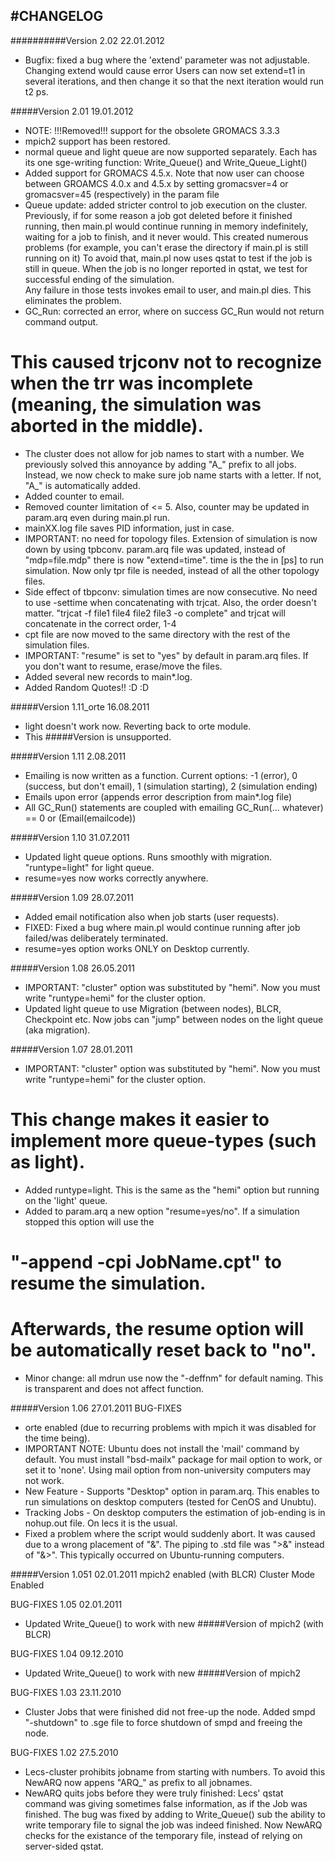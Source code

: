 #CHANGELOG
-------------------
##########Version	2.02	22.01.2012
* Bugfix: fixed a bug where the 'extend' parameter was not adjustable. Changing extend would cause error
  Users can now set extend=t1 in several iterations, and then change it so that the next iteration would run t2 ps.    

#####Version 	2.01	19.01.2012
* NOTE: !!!Removed!!! support for the obsolete GROMACS 3.3.3
* mpich2 support has been restored.
* normal queue and light queue are now supported separately. Each has its one sge-writing function:
  Write_Queue() and Write_Queue_Light()  
* Added support for GROMACS 4.5.x. Note that now user can choose between GROAMCS 4.0.x and 4.5.x by setting 
  gromacsver=4 or gromacsver=45 (respectively) in the param file
* Queue update: added stricter control to job execution on the cluster.
  Previously, if for some reason a job got deleted before it finished running, then main.pl would continue running
  in memory indefinitely, waiting for a job to finish, and it never would. This created numerous problems (for example, you can't erase the directory if main.pl is still running on it) 
  To avoid that, main.pl now uses qstat to test if the job is still in queue. 
  When the job is no longer reported in qstat, we test for successful ending of the simulation.  
  Any failure in those tests invokes email to user, and main.pl dies. This eliminates the problem. 
* GC_Run: corrected an error, where on success GC_Run would not return command output. 
#	This caused trjconv not to recognize when the trr was incomplete (meaning, the simulation was aborted in the middle). 
* The cluster does not allow for job names to start with a number. We previously solved this annoyance by adding
  "A_" prefix to all jobs. Instead, we now check to make sure job name starts with a letter. If not, "A_" is 
  automatically added.
* Added counter to email. 
* Removed counter limitation of <= 5. Also, counter may be updated in param.arq even during main.pl run. 
* mainXX.log file saves PID information, just in case.
* IMPORTANT: no need for topology files. Extension of simulation is now down by using tpbconv.
  param.arq file was updated, instead of "mdp=file.mdp" there is now "extend=time". time is the the in [ps] to run simulation.
  Now only tpr file is needed, instead of all the other topology files.
* Side effect of tbpconv: simulation times are now consecutive. No need to use -settime when concatenating with trjcat.
  Also, the order doesn't matter. "trjcat -f file1 file4 file2 file3 -o complete" and trjcat will concatenate in the correct order, 1-4 
* cpt file are now moved to the same directory with the rest of the simulation files.
* IMPORTANT: "resume" is set to "yes" by default in param.arq files.
  If you don't want to resume, erase/move the files.
* Added several new records to main*.log. 
* Added Random Quotes!! :D :D

  
#####Version 	1.11_orte	16.08.2011
* light doesn't work now. Reverting back to orte module. 
* This #####Version is unsupported.

#####Version 	1.11	2.08.2011
* Emailing is now written as a function. Current options: -1 (error), 0 (success, but don't email), 1 (simulation starting), 2 (simulation ending)
* Emails upon error (appends error description from main*.log file)
* All GC_Run() statements are coupled with emailing 
  GC_Run(... whatever) == 0 or (Email(emailcode))

#####Version 	1.10	31.07.2011
* Updated light queue options. Runs smoothly with migration. "runtype=light" for light queue.
* resume=yes now works correctly anywhere.

#####Version 	1.09	28.07.2011
* Added email notification also when job starts (user requests).
* FIXED: Fixed a bug where main.pl would continue running after job failed/was deliberately terminated. 
* resume=yes option works ONLY on Desktop currently.

#####Version 	1.08	26.05.2011
* IMPORTANT: "cluster" option was substituted by "hemi". Now you must write "runtype=hemi" for the cluster option.
* Updated light queue to use Migration (between nodes), BLCR, Checkpoint etc. 
  Now jobs can "jump" between nodes on the light queue (aka migration).

#####Version 	1.07	28.01.2011
* IMPORTANT: "cluster" option was substituted by "hemi". Now you must write "runtype=hemi" for the cluster option.
#	This change makes it easier to implement more queue-types (such as light).
* Added runtype=light. This is the same as the "hemi" option but running on the 'light' queue.
* Added to param.arq a new option "resume=yes/no". If a simulation stopped this option will use the 
#	"-append -cpi JobName.cpt" to resume the simulation. 
#	Afterwards, the resume option will be automatically reset back to "no".
* Minor change: all mdrun use now the "-deffnm" for default naming. This is transparent and does not affect function.  

#####Version 	1.06 	27.01.2011
BUG-FIXES
* orte enabled (due to recurring problems with mpich it was disabled for the time being).
* IMPORTANT NOTE: Ubuntu does not install the 'mail' command by default. 
                  You must install "bsd-mailx" package for mail option to work, or set it to 'none'.
                  Using mail option from non-university computers may not work.
* New Feature - Supports "Desktop" option in param.arq. This enables to run simulations on desktop computers (tested for CenOS and Unubtu).
* Tracking Jobs - On desktop computers the estimation of job-ending is in nohup.out file. On lecs it is the usual.
* Fixed a problem where the script would suddenly abort. It was caused due to a wrong placement of "&". The piping to .std file was ">&" instead of "&>". 
  This typically occurred on Ubuntu-running computers.

#####Version 	1.051 	02.01.2011
mpich2 enabled (with BLCR)
Cluster Mode Enabled

BUG-FIXES	1.05	02.01.2011
* Updated Write_Queue() to work with new #####Version of mpich2 (with BLCR)

BUG-FIXES	1.04	09.12.2010
* Updated Write_Queue() to work with new #####Version of mpich2

BUG-FIXES	1.03	23.11.2010
* Cluster Jobs that were finished did not free-up the node. Added smpd "-shutdown" to .sge file to force shutdown of smpd 
  and freeing the node. 

BUG-FIXES	1.02	27.5.2010
* Lecs-cluster prohibits jobname from starting with numbers. To avoid this NewARQ now appens "ARQ_" as prefix to all jobnames.
* NewARQ quits jobs before they were truly finished: Lecs' qstat command was giving sometimes false information, as if the 
  Job was finished. The bug was fixed by adding to Write_Queue() sub the ability to write temporary file to signal the job
  was indeed finished. Now NewARQ checks for the existance of the temporary file, instead of relying on server-sided qstat. 
